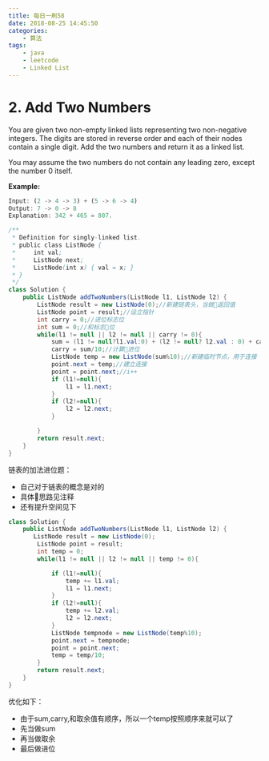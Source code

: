 ```yaml
---
title: 每日一刷58
date: 2018-08-25 14:45:50
categories: 
    - 算法
tags:
    - java
    - leetcode
    - Linked List 
---
```

# 2. Add Two Numbers

You are given two non-empty linked lists representing two non-negative integers. The digits are stored in reverse order and each of their nodes contain a single digit. Add the two numbers and return it as a linked list.

You may assume the two numbers do not contain any leading zero, except the number 0 itself.

**Example:**
```js
Input: (2 -> 4 -> 3) + (5 -> 6 -> 4)
Output: 7 -> 0 -> 8
Explanation: 342 + 465 = 807.
```

```java
/**
 * Definition for singly-linked list.
 * public class ListNode {
 *     int val;
 *     ListNode next;
 *     ListNode(int x) { val = x; }
 * }
 */
class Solution {
    public ListNode addTwoNumbers(ListNode l1, ListNode l2) {
        ListNode result = new ListNode(0);//新建链表头，当做返回值
        ListNode point = result;//设立指针
        int carry = 0;//进位标志位
        int sum = 0;//和标志位
        while(l1 != null || l2 != null || carry != 0){
            sum = (l1 != null?l1.val:0) + (l2 != null? l2.val : 0) + carry;//计算和
            carry = sum/10;//计算进位
            ListNode temp = new ListNode(sum%10);//新建临时节点，用于连接
            point.next = temp;//建立连接
            point = point.next;//i++
            if (l1!=null){
                l1 = l1.next;
            }
            if (l2!=null){
                l2 = l2.next;
            }

        }
        return result.next;
    }
}
```
链表的加法进位题：
- 自己对于链表的概念是对的
- 具体思路见注释
- 还有提升空间见下

```java
class Solution {
    public ListNode addTwoNumbers(ListNode l1, ListNode l2) {
       ListNode result = new ListNode(0);
        ListNode point = result;
        int temp = 0;
        while(l1 != null || l2 != null || temp != 0){

            if (l1!=null){
                temp += l1.val;
                l1 = l1.next;
            }
            if (l2!=null){
                temp += l2.val;
                l2 = l2.next;
            }
            ListNode tempnode = new ListNode(temp%10);
            point.next = tempnode;
            point = point.next;
            temp = temp/10;
        }
        return result.next;
    }
}
```
优化如下：
- 由于sum,carry,和取余值有顺序，所以一个temp按照顺序来就可以了
- 先当做sum
- 再当做取余
- 最后做进位
